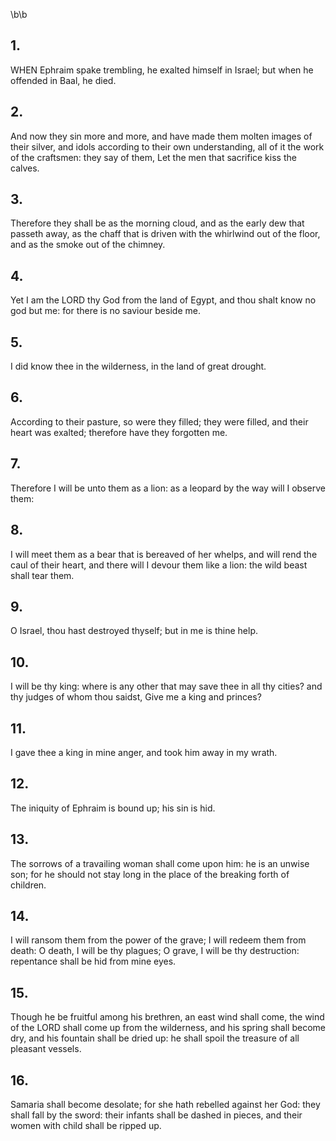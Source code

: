 \b\b
## 1.
WHEN Ephraim spake trembling, he exalted himself in Israel; but when he offended in Baal, he died.
## 2.
And now they sin more and more, and have made them molten images of their silver, and idols according to their own understanding, all of it the work of the craftsmen: they say of them, Let the men that sacrifice kiss the calves.
## 3.
Therefore they shall be as the morning cloud, and as the early dew that passeth away, as the chaff that is driven with the whirlwind out of the floor, and as the smoke out of the chimney.
## 4.
Yet I am the LORD thy God from the land of Egypt, and thou shalt know no god but me: for there is no saviour beside me.
## 5.
I did know thee in the wilderness, in the land of great drought.
## 6.
According to their pasture, so were they filled; they were filled, and their heart was exalted; therefore have they forgotten me.
## 7.
Therefore I will be unto them as a lion: as a leopard by the way will I observe them:
## 8.
I will meet them as a bear that is bereaved of her whelps, and will rend the caul of their heart, and there will I devour them like a lion: the wild beast shall tear them.
## 9.
O Israel, thou hast destroyed thyself; but in me is thine help.
## 10.
I will be thy king: where is any other that may save thee in all thy cities?  and thy judges of whom thou saidst, Give me a king and princes?
## 11.
I gave thee a king in mine anger, and took him away in my wrath.
## 12.
The iniquity of Ephraim is bound up; his sin is hid.
## 13.
The sorrows of a travailing woman shall come upon him: he is an unwise son; for he should not stay long in the place of the breaking forth of children.
## 14.
I will ransom them from the power of the grave; I will redeem them from death: O death, I will be thy plagues; O grave, I will be thy destruction: repentance shall be hid from mine eyes.
## 15.
Though he be fruitful among his brethren, an east wind shall come, the wind of the LORD shall come up from the wilderness, and his spring shall become dry, and his fountain shall be dried up: he shall spoil the treasure of all pleasant vessels.
## 16.
Samaria shall become desolate; for she hath rebelled against her God: they shall fall by the sword: their infants shall be dashed in pieces, and their women with child shall be ripped up.
